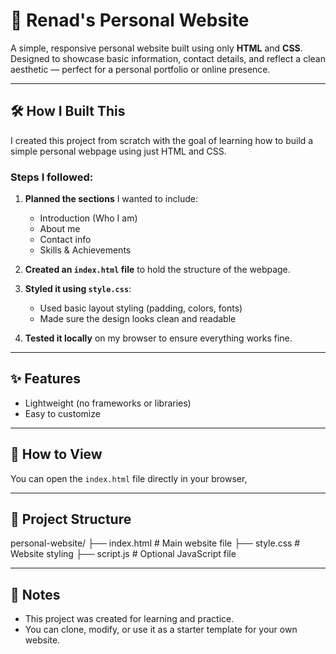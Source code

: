 # 💫 Renad's Personal Website

A simple, responsive personal website built using only **HTML** and **CSS**.  
Designed to showcase basic information, contact details, and reflect a clean aesthetic — perfect for a personal portfolio or online presence.

---

## 🛠️ How I Built This

I created this project from scratch with the goal of learning how to build a simple personal webpage using just HTML and CSS.

### Steps I followed:

1. **Planned the sections** I wanted to include:
   - Introduction (Who I am)
   - About me
   - Contact info
   - Skills & Achievements

2. **Created an `index.html` file** to hold the structure of the webpage.

3. **Styled it using `style.css`**:
   - Used basic layout styling (padding, colors, fonts)
   - Made sure the design looks clean and readable

4. **Tested it locally** on my browser to ensure everything works fine.


---

## ✨ Features

- Lightweight (no frameworks or libraries)
- Easy to customize

---

## 🚀 How to View

You can open the `index.html` file directly in your browser,  

---


## 📁 Project Structure
personal-website/
├── index.html # Main website file
├── style.css # Website styling
├── script.js # Optional JavaScript file


---

## 📝 Notes

- This project was created for learning and practice.
- You can clone, modify, or use it as a starter template for your own website.


